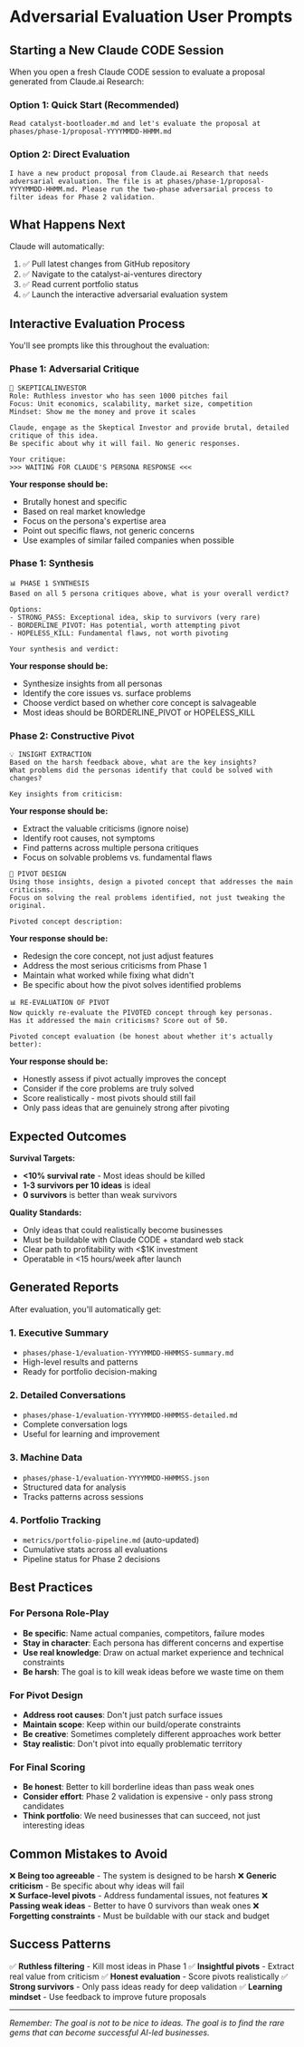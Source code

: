 # Adversarial Evaluation User Prompts

## Starting a New Claude CODE Session

When you open a fresh Claude CODE session to evaluate a proposal generated from Claude.ai Research:

### Option 1: Quick Start (Recommended)
```
Read catalyst-bootloader.md and let's evaluate the proposal at phases/phase-1/proposal-YYYYMMDD-HHMM.md
```

### Option 2: Direct Evaluation
```
I have a new product proposal from Claude.ai Research that needs adversarial evaluation. The file is at phases/phase-1/proposal-YYYYMMDD-HHMM.md. Please run the two-phase adversarial process to filter ideas for Phase 2 validation.
```

## What Happens Next

Claude will automatically:
1. ✅ Pull latest changes from GitHub repository
2. ✅ Navigate to the catalyst-ai-ventures directory  
3. ✅ Read current portfolio status
4. ✅ Launch the interactive adversarial evaluation system

## Interactive Evaluation Process

You'll see prompts like this throughout the evaluation:

### Phase 1: Adversarial Critique

```
🎯 SKEPTICALINVESTOR
Role: Ruthless investor who has seen 1000 pitches fail
Focus: Unit economics, scalability, market size, competition
Mindset: Show me the money and prove it scales

Claude, engage as the Skeptical Investor and provide brutal, detailed critique of this idea.
Be specific about why it will fail. No generic responses.

Your critique:
>>> WAITING FOR CLAUDE'S PERSONA RESPONSE <<<
```

**Your response should be:**
- Brutally honest and specific
- Based on real market knowledge
- Focus on the persona's expertise area
- Point out specific flaws, not generic concerns
- Use examples of similar failed companies when possible

### Phase 1: Synthesis

```
📊 PHASE 1 SYNTHESIS
Based on all 5 persona critiques above, what is your overall verdict?

Options:
- STRONG_PASS: Exceptional idea, skip to survivors (very rare)
- BORDERLINE_PIVOT: Has potential, worth attempting pivot
- HOPELESS_KILL: Fundamental flaws, not worth pivoting

Your synthesis and verdict:
```

**Your response should be:**
- Synthesize insights from all personas
- Identify the core issues vs. surface problems
- Choose verdict based on whether core concept is salvageable
- Most ideas should be BORDERLINE_PIVOT or HOPELESS_KILL

### Phase 2: Constructive Pivot

```
💡 INSIGHT EXTRACTION
Based on the harsh feedback above, what are the key insights?
What problems did the personas identify that could be solved with changes?

Key insights from criticism:
```

**Your response should be:**
- Extract the valuable criticisms (ignore noise)
- Identify root causes, not symptoms
- Find patterns across multiple persona critiques
- Focus on solvable problems vs. fundamental flaws

```
🔄 PIVOT DESIGN
Using those insights, design a pivoted concept that addresses the main criticisms.
Focus on solving the real problems identified, not just tweaking the original.

Pivoted concept description:
```

**Your response should be:**
- Redesign the core concept, not just adjust features
- Address the most serious criticisms from Phase 1
- Maintain what worked while fixing what didn't
- Be specific about how the pivot solves identified problems

```
📊 RE-EVALUATION OF PIVOT
Now quickly re-evaluate the PIVOTED concept through key personas.
Has it addressed the main criticisms? Score out of 50.

Pivoted concept evaluation (be honest about whether it's actually better):
```

**Your response should be:**
- Honestly assess if pivot actually improves the concept
- Consider if the core problems are truly solved
- Score realistically - most pivots should still fail
- Only pass ideas that are genuinely strong after pivoting

## Expected Outcomes

**Survival Targets:**
- **<10% survival rate** - Most ideas should be killed
- **1-3 survivors per 10 ideas** is ideal
- **0 survivors** is better than weak survivors

**Quality Standards:**
- Only ideas that could realistically become businesses
- Must be buildable with Claude CODE + standard web stack
- Clear path to profitability with <$1K investment
- Operatable in <15 hours/week after launch

## Generated Reports

After evaluation, you'll automatically get:

### 1. Executive Summary
- `phases/phase-1/evaluation-YYYYMMDD-HHMMSS-summary.md`
- High-level results and patterns
- Ready for portfolio decision-making

### 2. Detailed Conversations  
- `phases/phase-1/evaluation-YYYYMMDD-HHMMSS-detailed.md`
- Complete conversation logs
- Useful for learning and improvement

### 3. Machine Data
- `phases/phase-1/evaluation-YYYYMMDD-HHMMSS.json`
- Structured data for analysis
- Tracks patterns across sessions

### 4. Portfolio Tracking
- `metrics/portfolio-pipeline.md` (auto-updated)
- Cumulative stats across all evaluations
- Pipeline status for Phase 2 decisions

## Best Practices

### For Persona Role-Play
- **Be specific**: Name actual companies, competitors, failure modes
- **Stay in character**: Each persona has different concerns and expertise
- **Use real knowledge**: Draw on actual market experience and technical constraints
- **Be harsh**: The goal is to kill weak ideas before we waste time on them

### For Pivot Design
- **Address root causes**: Don't just patch surface issues
- **Maintain scope**: Keep within our build/operate constraints
- **Be creative**: Sometimes completely different approaches work better
- **Stay realistic**: Don't pivot into equally problematic territory

### For Final Scoring
- **Be honest**: Better to kill borderline ideas than pass weak ones
- **Consider effort**: Phase 2 validation is expensive - only pass strong candidates
- **Think portfolio**: We need businesses that can succeed, not just interesting ideas

## Common Mistakes to Avoid

❌ **Being too agreeable** - The system is designed to be harsh
❌ **Generic criticism** - Be specific about why ideas will fail  
❌ **Surface-level pivots** - Address fundamental issues, not features
❌ **Passing weak ideas** - Better to have 0 survivors than weak ones
❌ **Forgetting constraints** - Must be buildable with our stack and budget

## Success Patterns

✅ **Ruthless filtering** - Kill most ideas in Phase 1
✅ **Insightful pivots** - Extract real value from criticism
✅ **Honest evaluation** - Score pivots realistically
✅ **Strong survivors** - Only pass ideas ready for deep validation
✅ **Learning mindset** - Use feedback to improve future proposals

---

*Remember: The goal is not to be nice to ideas. The goal is to find the rare gems that can become successful AI-led businesses.*